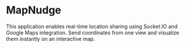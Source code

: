 # MapNudge
This application enables real-time location sharing using Socket.IO and Google Maps integration. Send coordinates from one view and visualize them instantly on an interactive map.
